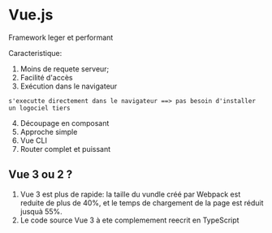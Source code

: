 # Vue.js

Framework leger et performant

Caracteristique:

1. Moins de requete serveur;
2. Facilité d'accès
3. Exécution dans le navigateur

```
s'executte directement dans le navigateur ==> pas besoin d'installer un logociel tiers
```

4. Découpage en composant
5. Approche simple
6. Vue CLI
7. Router complet et puissant

## Vue 3 ou 2 ?

1. Vue 3 est plus de rapide: la taille du vundle créé par Webpack est reduite de plus de 40%, et le temps de chargement de la page est réduit jusquà 55%.
2. Le code source Vue 3 à ete complemement reecrit en TypeScript
